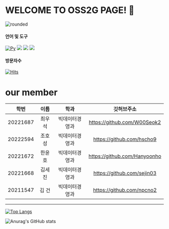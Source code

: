 # WELCOME TO OSS2G PAGE! 👋


![rounded](https://capsule-render.vercel.app/api?type=rounded&color=timeAuto&text=OSS2G&fontAlignY=50&fontSize=40&height=200&stroke=000000&strokeWidth=2)


#### 언어 및 도구
[![Py](https://img.shields.io/badge/Python-F7DF1E?style=flat-square&logo=Python&logoColor=blue)](github.com/Joowon0220/TODO-List)
 <img src="https://img.shields.io/badge/Github-181717?style=flat&logo=GitHub&logoColor=white"/>
 <img src="https://img.shields.io/badge/Visual Studio-007ACC?style=flat&logo=Visual Studio&logoColor=white"/>
 <img src="https://img.shields.io/badge/Sourcetree-0052CC?style=flat&logo=Sourcetree&logoColor=white"/>
 

 #### 방문자수
[![Hits](https://hits.seeyoufarm.com/api/count/incr/badge.svg?url=https%3A%2F%2Fgithub.com%2FOSS2G&count_bg=%2379C83D&title_bg=%2339758C&icon=&icon_color=%23E7E7E7&title=hits&edge_flat=false)](https://hits.seeyoufarm.com)


# our member
|학번|이름|학과|깃허브주소|
|:------:|:-:|:---:|:---:|
|20221687|최우석|빅데이터경영과|https://github.com/W00Seok2|
|20222594|조호성|빅데이터경영과|https://github.com/hscho9|
|20221672|한윤호|빅데이터경영과|https://github.com/Hanyoonho|
|20221668|김세진|빅데이터경영과|https://github.com/sejin03|
|20211547|김 건|빅데이터경영과|https://github.com/npcno2|  
  ___
 
 
 [![Top Langs](https://github-readme-stats.vercel.app/api/top-langs/?username=W00Seok2&layout=compact)](https://github.com/W00Seok2/github-readme-stats)
 
 ![Anurag's GitHub stats](https://github-readme-stats.vercel.app/api?username=OSS2G&show_icons=true&theme=transparent)
